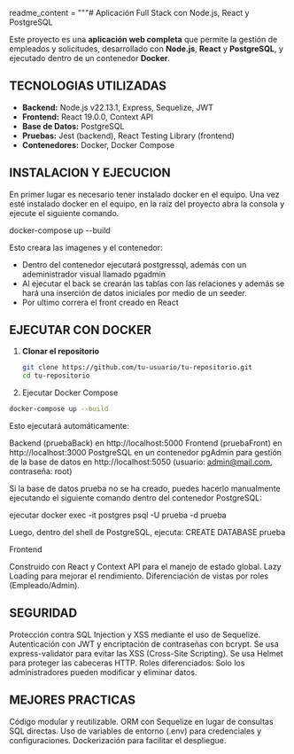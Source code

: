 readme_content = """# Aplicación Full Stack con Node.js, React y PostgreSQL

Este proyecto es una **aplicación web completa** que permite la gestión de empleados y solicitudes, desarrollado con **Node.js**, **React** y **PostgreSQL**, y ejecutado dentro de un contenedor **Docker**.

## TECNOLOGIAS UTILIZADAS

- **Backend:** Node.js v22.13.1, Express, Sequelize, JWT
- **Frontend:** React 19.0.0, Context API
- **Base de Datos:** PostgreSQL
- **Pruebas:** Jest (backend), React Testing Library (frontend)
- **Contenedores:** Docker, Docker Compose


## INSTALACION Y EJECUCION

En primer lugar es necesario tener instalado docker en el equipo. Una vez esté instalado docker en el equipo, en la raiz del proyecto abra la consola y ejecute el siguiente comando.

docker-compose up --build

Esto creara las imagenes y el contenedor:
* Dentro del contenedor ejecutará postgressql, además con un adeministrador visual llamado pgadmin
* Al ejecutar el back se crearán las tablas con las relaciones y además se hará una inserción de datos iniciales por medio de un seeder.
* Por ultimo correra el front creado en React

## EJECUTAR CON DOCKER
1. **Clonar el repositorio**
   ```sh
   git clone https://github.com/tu-usuario/tu-repositorio.git
   cd tu-repositorio

2. Ejecutar Docker Compose

```sh
docker-compose up --build
```

Esto ejecutará automáticamente:

Backend (pruebaBack) en http://localhost:5000
Frontend (pruebaFront) en http://localhost:3000
PostgreSQL en un contenedor
pgAdmin para gestión de la base de datos en http://localhost:5050 (usuario: admin@mail.com, contraseña: root)

Si la base de datos prueba no se ha creado, puedes hacerlo manualmente ejecutando el siguiente comando dentro del contenedor PostgreSQL:

ejecutar docker exec -it postgres psql -U prueba -d prueba

Luego, dentro del shell de PostgreSQL, ejecuta:
CREATE DATABASE prueba

Frontend


Construido con React y Context API para el manejo de estado global.
Lazy Loading para mejorar el rendimiento.
Diferenciación de vistas por roles (Empleado/Admin).


## SEGURIDAD

Protección contra SQL Injection y XSS mediante el uso de Sequelize.
Autenticación con JWT y encriptación de contraseñas con bcrypt.
Se usa express-validator para evitar las XSS (Cross-Site Scripting).
Se usa Helmet para proteger las cabeceras HTTP.
Roles diferenciados: Solo los administradores pueden modificar y eliminar datos.

## MEJORES PRACTICAS

Código modular y reutilizable.
ORM con Sequelize en lugar de consultas SQL directas.
Uso de variables de entorno (.env) para credenciales y configuraciones.
Dockerización para facilitar el despliegue.